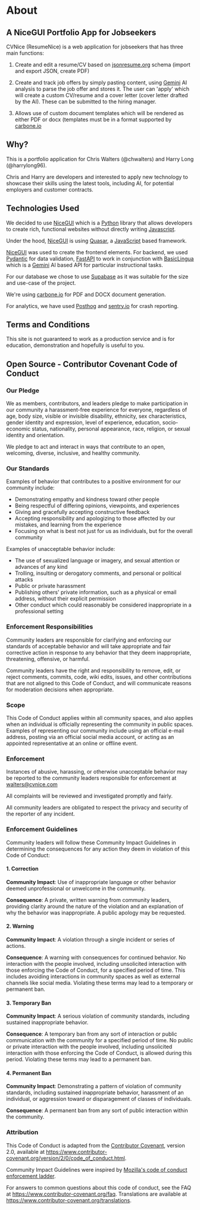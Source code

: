# About

## A NiceGUI Portfolio App for Jobseekers

CVNice (ResumeNice) is a web application for jobseekers that has three main functions:

1. Create and edit a resume/CV based on [jsonresume.org](https://jsonresume.org) schema
   (import and export JSON, create PDF)

2. Create and track job offers by simply pasting content, using
[Gemini](https://ai.google.dev/gemini-api/docs/models/gemini) AI analysis to parse the 
job offer and stores it. The user can 'apply'  which will create a custom CV/resume and a cover 
letter (cover letter drafted by the AI).  These can be submitted to the hiring manager.

3. Allows use of custom document templates which will be rendered as either PDF or 
docx (templates must be in a format supported by [carbone.io](https://carbone.io)

## Why?

This is a portfolio application for Chris Walters (@chwalters) and Harry Long (@harrylong96).

Chris and Harry are developers and interested to apply new technology to showcase their 
skills using the latest tools, including AI, for potential employers and customer contracts.

## Technologies Used
We decided to use [NiceGUI](https://nicegui.io) which is a [Python](https://www.python.org) library that
allows developers to create rich, functional websites without directly writing
[Javascript](https://developer.mozilla.org/en-US/docs/Web/JavaScript).

Under the hood, [NiceGUI](https://nicegui.io) is using [Quasar](https://quasar.dev), a
[JavaScript](https://developer.mozilla.org/en-US/docs/Web/JavaScript) based framework. 

[NiceGUI](https://nicegui.io) was used to create the frontend elements. For backend, 
we used [Pydantic](https://docs.pydantic.dev/latest/) for data validation,
[FastAPI](https://fastapi.tiangolo.com) to work in conjunction with
[BasicLingua](https://github.com/FareedKhan-dev/basiclingua-LLM-Based-NLP) which is 
a [Gemini](https://ai.google.dev/gemini-api/docs/models/gemini) AI based API 
for particular instructional tasks. 

For our database we chose to use [Supabase](https://supabase.com) as it was suitable for the size and use-case of the project.

We're using [carbone.io](https://carbone.io) for PDF and DOCX document generation.

For analytics, we have used [Posthog](https://posthog.com) and [sentry.io](https://sentry.io) for crash reporting.

## Terms and Conditions

This site is not guaranteed to work as a production service and is for education,
demonstration and hopefully is useful to you.

## Open Source - Contributor Covenant Code of Conduct

### Our Pledge

We as members, contributors, and leaders pledge to make participation in our
community a harassment-free experience for everyone, regardless of age, body
size, visible or invisible disability, ethnicity, sex characteristics, gender
identity and expression, level of experience, education, socio-economic status,
nationality, personal appearance, race, religion, or sexual identity
and orientation.

We pledge to act and interact in ways that contribute to an open, welcoming,
diverse, inclusive, and healthy community.

### Our Standards

Examples of behavior that contributes to a positive environment for our
community include:

* Demonstrating empathy and kindness toward other people
* Being respectful of differing opinions, viewpoints, and experiences
* Giving and gracefully accepting constructive feedback
* Accepting responsibility and apologizing to those affected by our mistakes,
  and learning from the experience
* Focusing on what is best not just for us as individuals, but for the
  overall community

Examples of unacceptable behavior include:

* The use of sexualized language or imagery, and sexual attention or
  advances of any kind
* Trolling, insulting or derogatory comments, and personal or political attacks
* Public or private harassment
* Publishing others' private information, such as a physical or email
  address, without their explicit permission
* Other conduct which could reasonably be considered inappropriate in a
  professional setting

### Enforcement Responsibilities

Community leaders are responsible for clarifying and enforcing our standards of
acceptable behavior and will take appropriate and fair corrective action in
response to any behavior that they deem inappropriate, threatening, offensive,
or harmful.

Community leaders have the right and responsibility to remove, edit, or reject
comments, commits, code, wiki edits, issues, and other contributions that are
not aligned to this Code of Conduct, and will communicate reasons for moderation
decisions when appropriate.

### Scope

This Code of Conduct applies within all community spaces, and also applies when
an individual is officially representing the community in public spaces.
Examples of representing our community include using an official e-mail address,
posting via an official social media account, or acting as an appointed
representative at an online or offline event.

### Enforcement

Instances of abusive, harassing, or otherwise unacceptable behavior may be
reported to the community leaders responsible for enforcement at walters@cvnice.com

All complaints will be reviewed and investigated promptly and fairly.

All community leaders are obligated to respect the privacy and security of the
reporter of any incident.

### Enforcement Guidelines

Community leaders will follow these Community Impact Guidelines in determining
the consequences for any action they deem in violation of this Code of Conduct:

#### 1. Correction

**Community Impact**: Use of inappropriate language or other behavior deemed
unprofessional or unwelcome in the community.

**Consequence**: A private, written warning from community leaders, providing
clarity around the nature of the violation and an explanation of why the
behavior was inappropriate. A public apology may be requested.

#### 2. Warning

**Community Impact**: A violation through a single incident or series
of actions.

**Consequence**: A warning with consequences for continued behavior. No
interaction with the people involved, including unsolicited interaction with
those enforcing the Code of Conduct, for a specified period of time. This
includes avoiding interactions in community spaces as well as external channels
like social media. Violating these terms may lead to a temporary or
permanent ban.

#### 3. Temporary Ban

**Community Impact**: A serious violation of community standards, including
sustained inappropriate behavior.

**Consequence**: A temporary ban from any sort of interaction or public
communication with the community for a specified period of time. No public or
private interaction with the people involved, including unsolicited interaction
with those enforcing the Code of Conduct, is allowed during this period.
Violating these terms may lead to a permanent ban.

#### 4. Permanent Ban

**Community Impact**: Demonstrating a pattern of violation of community
standards, including sustained inappropriate behavior, harassment of an
individual, or aggression toward or disparagement of classes of individuals.

**Consequence**: A permanent ban from any sort of public interaction within
the community.

### Attribution

This Code of Conduct is adapted from the [Contributor Covenant][homepage],
version 2.0, available at
https://www.contributor-covenant.org/version/2/0/code_of_conduct.html.

Community Impact Guidelines were inspired by [Mozilla's code of conduct
enforcement ladder](https://github.com/mozilla/diversity).

[homepage]: https://www.contributor-covenant.org

For answers to common questions about this code of conduct, see the FAQ at
https://www.contributor-covenant.org/faq. Translations are available at
https://www.contributor-covenant.org/translations.